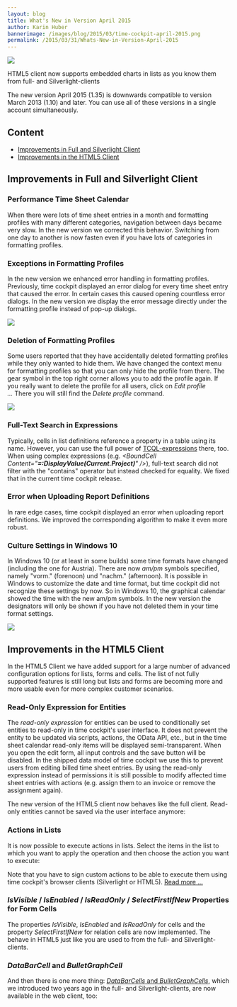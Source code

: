```yaml
---
layout: blog
title: What's New in Version April 2015
author: Karin Huber
bannerimage: /images/blog/2015/03/time-cockpit-april-2015.png
permalink: /2015/03/31/Whats-New-in-Version-April-2015
---
```


<img src="{{site.baseurl}}images/blog/2015/03/BarChartsLarge.png" xmlns="http://www.w3.org/1999/xhtml" /><p class="imageCaption" xmlns="http://www.w3.org/1999/xhtml">HTML5 client now supports embedded charts in lists as you know them from full- and Silverlight-clients</p><p xmlns="http://www.w3.org/1999/xhtml">The new version April 2015 (1.35) is downwards compatible to version March 2013 (1.10) and later. You can use all of these versions in a single account simultaneously.</p><h2 xmlns="http://www.w3.org/1999/xhtml">Content</h2><ul xmlns="http://www.w3.org/1999/xhtml">
  <li>
    <a href="#Full">Improvements in Full and Silverlight Client</a>
  </li>
  <li>
    <a href="#HTML5">Improvements in the HTML5 Client</a>
  </li>
</ul><h2 xmlns="http://www.w3.org/1999/xhtml">
  <a id="Full" name="Full" class="mce-item-anchor"></a>Improvements in Full and Silverlight Client</h2><h3 xmlns="http://www.w3.org/1999/xhtml">Performance Time Sheet Calendar</h3><p xmlns="http://www.w3.org/1999/xhtml">When there were lots of time sheet entries in a month and formatting profiles with many different categories, navigation between days became very slow. In the new version we corrected this behavior. Switching from one day to another is now fasten even if you have lots of categories in formatting profiles.</p><h3 xmlns="http://www.w3.org/1999/xhtml">Exceptions in Formatting Profiles</h3><p xmlns="http://www.w3.org/1999/xhtml">In the new version we enhanced error handling in formatting profiles. Previously, time cockpit displayed an error dialog for every time sheet entry that caused the error. In certain cases this caused opening countless error dialogs. In the new version we display the error message directly under the formatting profile instead of pop-up dialogs.</p><p xmlns="http://www.w3.org/1999/xhtml">
  <img src="{{site.baseurl}}images/blog/2015/03/formatting-profile-error.png" />
</p><h3 xmlns="http://www.w3.org/1999/xhtml">Deletion of Formatting Profiles</h3><p xmlns="http://www.w3.org/1999/xhtml">Some users reported that they have accidentally deleted formatting profiles while they only wanted to hide them. We have changed the context menu for formatting profiles so that you can only hide the profile from there. The gear symbol in the top right corner allows you to add the profile again. If you really want to delete the profile for all users, click on <em>Edit profile ...</em> There you will still find the <em>Delete profile</em> command.</p><p xmlns="http://www.w3.org/1999/xhtml">
  <img src="{{site.baseurl}}images/blog/2015/03/hide-formatting-profile.png" />
</p><h3 xmlns="http://www.w3.org/1999/xhtml">Full-Text Search in Expressions</h3><p xmlns="http://www.w3.org/1999/xhtml">Typically, cells in list definitions reference a property in a table using its name. However, you can use the full power of <a href="http://help.timecockpit.com/?topic=html/28e3e0bd-6bd7-4435-930b-69671817bf95.htm" target="_blank">TCQL-expressions</a> there, too. When using complex expressions (e.g. <em>&lt;BoundCell Content="<strong>=:DisplayValue(Current.Project)</strong>" /&gt;</em>), full-text search did not filter with the "contains" operator but instead checked for equality. We fixed that in the current time cockpit release.</p><h3 xmlns="http://www.w3.org/1999/xhtml">Error when Uploading Report Definitions</h3><p xmlns="http://www.w3.org/1999/xhtml">In rare edge cases, time cockpit displayed an error when uploading report definitions. We improved the corresponding algorithm to make it even more robust.</p><h3 xmlns="http://www.w3.org/1999/xhtml">Culture Settings in Windows 10</h3><p xmlns="http://www.w3.org/1999/xhtml">In Windows 10 (or at least in some builds) some time formats have changed (including the one for Austria). There are now <em>am/pm</em> symbols specified, namely "vorm." (forenoon) und "nachm." (afternoon). It is possible in Windows to customize the date and time format, but time cockpit did not recognize these settings by now. So in Windows 10, the graphical calendar showed the time with the new am/pm symbols. In the new version the designators will only be shown if you have not deleted them in your time format settings.</p><p xmlns="http://www.w3.org/1999/xhtml">
  <img src="{{site.baseurl}}images/blog/2015/03/am-pm-symbols.png" />
</p><h2 xmlns="http://www.w3.org/1999/xhtml">
  <a id="HTML5" name="HTML5" class="mce-item-anchor"></a>Improvements in the HTML5 Client</h2><p xmlns="http://www.w3.org/1999/xhtml">In the HTML5 Client we have added support for a large number of advanced configuration options for lists, forms and cells. The list of not fully supported features is still long but lists and forms are becoming more and more usable even for more complex customer scenarios.</p><h3 xmlns="http://www.w3.org/1999/xhtml">Read-Only Expression for Entities</h3><p xmlns="http://www.w3.org/1999/xhtml">The <em>read-only expression</em> for entities can be used to conditionally set entities to read-only in time cockpit's user interface. It does not prevent the entity to be updated via scripts, actions, the OData API, etc., but in the time sheet calendar read-only items will be displayed semi-transparent. When you open the edit form, all input controls and the save button will be disabled. In the shipped data model of time cockpit we use this to prevent users from editing billed time sheet entries. By using the read-only expression instead of permissions it is still possible to modify affected time sheet entries with actions (e.g. assign them to an invoice or remove the assignment again).</p><f:function name="Composite.Media.ImageGallery.Slimbox2" xmlns:f="http://www.composite.net/ns/function/1.0">
  <f:param name="MediaImage" value="MediaArchive:aec68129-055e-4506-ac85-cab175d2be00" />
  <f:param name="ThumbnailMaxWidth" value="800" />
  <f:param name="ThumbnailMaxHeight" value="800" />
  <f:param name="ImageMaxWidth" value="1280" />
  <f:param name="ImageMaxHeight" value="1024" />
</f:function><p xmlns="http://www.w3.org/1999/xhtml">The new version of the HTML5 client now behaves like the full client. Read-only entities cannot be saved via the user interface anymore:</p><f:function name="Composite.Media.ImageGallery.Slimbox2" xmlns:f="http://www.composite.net/ns/function/1.0">
  <f:param name="MediaImage" value="MediaArchive:4483296f-fb41-4070-b895-0134ee8c22b1" />
  <f:param name="ThumbnailMaxWidth" value="800" />
  <f:param name="ThumbnailMaxHeight" value="800" />
  <f:param name="ImageMaxWidth" value="1280" />
  <f:param name="ImageMaxHeight" value="1024" />
</f:function><h3 xmlns="http://www.w3.org/1999/xhtml">Actions in Lists</h3><p xmlns="http://www.w3.org/1999/xhtml">It is now possible to execute actions in lists. Select the items in the list to which you want to apply the operation and then choose the action you want to execute:</p><f:function name="Composite.Media.ImageGallery.Slimbox2" xmlns:f="http://www.composite.net/ns/function/1.0">
  <f:param name="MediaImage" value="MediaArchive:8c351fc3-73bf-4098-aeee-1fcf07951cc3" />
  <f:param name="ThumbnailMaxWidth" value="800" />
  <f:param name="ThumbnailMaxHeight" value="800" />
  <f:param name="ImageMaxWidth" value="1280" />
  <f:param name="ImageMaxHeight" value="1024" />
</f:function><p class="showcase" xmlns="http://www.w3.org/1999/xhtml">Note that you have to sign custom actions to be able to execute them using time cockpit's browser clients (Silverlight or HTML5). <a href="http://www.timecockpit.com/blog/2014/11/27/Why-You-Need-to-Sign-Your-Custom-Code" target="_blank">Read more ...</a></p><h3 xmlns="http://www.w3.org/1999/xhtml">
  <em>IsVisible</em> / <em>IsEnabled</em> / <em>IsReadOnly</em> / <em>SelectFirstIfNew</em> Properties for Form Cells</h3><p xmlns="http://www.w3.org/1999/xhtml">The properties <em>IsVisible</em>, <em>IsEnabled</em> and <em>IsReadOnly</em> for cells and the property <em>SelectFirstIfNew</em> for relation cells are now implemented. The behave in HTML5 just like you are used to from the full- and Silverlight-clients.</p><h3 xmlns="http://www.w3.org/1999/xhtml">
  <em>DataBarCell</em> and <em>BulletGraphCell</em></h3><p xmlns="http://www.w3.org/1999/xhtml">And then there is one more thing: <a href="~/blog/2013/02/28/Whats-New-in-Version-March-2013" target="_blank"><em>DataBarCells</em> and <em>BulletGraphCells</em></a>, which we introduced two years ago in the full- and Silverlight-clients, are now available in the web client, too:</p><f:function name="Composite.Media.ImageGallery.Slimbox2" xmlns:f="http://www.composite.net/ns/function/1.0">
  <f:param name="MediaImage" value="MediaArchive:eb2fd4c4-e65b-45c2-a4e3-2c1348b5121e" />
  <f:param name="ThumbnailMaxWidth" value="800" />
  <f:param name="ThumbnailMaxHeight" value="800" />
  <f:param name="ImageMaxWidth" value="1280" />
  <f:param name="ImageMaxHeight" value="1024" />
</f:function>